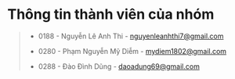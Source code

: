 # **Thông tin thành viên của nhóm**


>+ 0188 - Nguyễn Lê Anh Thi - nguyenleanhthi7@gmail.com
>- 0280 - Phạm Nguyễn Mỹ Diễm - mydiem1802@gmail.com
>* 0288 - Đào Đình Dũng - daoadung69@gmail.com



